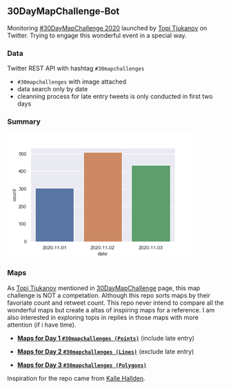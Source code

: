 ## 30DayMapChallenge-Bot
Monitoring [#30DayMapChallenge 2020](https://github.com/tjukanovt/30DayMapChallenge) launched by [Topi Tjukanov](https://twitter.com/tjukanov) on Twitter. Trying to engage this wonderful event in a special way. 

### Data
Twitter REST API with hashtag `#30mapchallenges`

-  `#30mapchallenges` with image attached
- data search only by date
- cleanning process for late entry tweets is only conducted in first two days

### Summary
![images](./graphs/maps_count.png)

### Maps

As [Topi Tjukanov](https://twitter.com/tjukanov) mentioned in [30DayMapChallenge](https://github.com/tjukanovt/30DayMapChallenge) page, this map challenge is NOT a competation. Although this repo sorts maps by their favoriate count and retweet count. This repo never intend to compare all the wonderful maps but create a altas of inspiring maps for a reference. I am also interested in exploring topis in replies in those maps with more attention (if i have time).

- **[Maps for Day 1 `#30mapchallenges (Points)`](day1.md)** (include late entry)

- **[Maps for Day 2 `#30mapchallenges (Lines)`](day2.md)** (exclude late entry)

- **[Maps for Day 3 `#30mapchallenges (Polygons)`](day3.md)**




Inspiration for the repo came from [Kalle Hallden](https://www.youtube.com/channel/UCWr0mx597DnSGLFk1WfvSkQ).